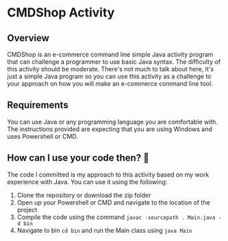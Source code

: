 # CMDShop Activity

## Overview

CMDShop is an e-commerce command line simple Java activity program that can challenge a programmer to use basic Java syntax. The difficulty of this activity should be moderate. There's not much to talk about here, it's just a simple Java program so you can use this activity as a challenge to your approach on how you will make an e-commerce command line tool.

## Requirements
You can use Java or any programming language you are comfortable with. The instructions provided are expecting that you are using Windows and uses Powershell or CMD.


## How can I use your code then? 🤔

The code I committed is my approach to this activity based on my work experience with Java. You can use it using the following:

1. Clone the repository or download the zip folder
2. Open up your Powershell or CMD and navigate to the location of the project
3. Compile the code using the command `javac -sourcepath . Main.java -d bin`
4. Navigate to bin `cd bin` and run the Main class using `java Main`